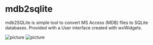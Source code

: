 # mdb2sqlite
mdb2SQLite is simple tool to convert MS Access (MDB) files to SQLite databases.
Provided with a User interface created with wxWidgets.

<img src="http://s9.postimg.org/x0dao6o2n/mdb2sqlite.png" alt="picture">
<img src="https://s24.postimg.org/hhz2du3wl/Untitled.png" alt="picture">
